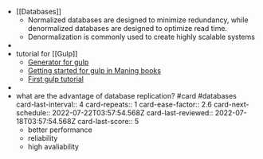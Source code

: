 - [[Databases]]
	- Normalized databases are designed to minimize redundancy, while denormalized databases are designed to optimize read time.
	- Denormalization is commonly used to create highly scalable systems
-
- tutorial for [[Gulp]]
	- [Generator for gulp](https://yeoman.io/blog/gulp-explore.html)
	- [Getting started for gulp in Maning books](https://livebook.manning.com/book/front-end-tooling-with-gulp-bower-and-yeoman/chapter-2)
	- [First gulp tutorial](https://ponyfoo.com/articles/my-first-gulp-adventure)
-
- what are the advantage of database replication? #card #databases
  card-last-interval:: 4
  card-repeats:: 1
  card-ease-factor:: 2.6
  card-next-schedule:: 2022-07-22T03:57:54.568Z
  card-last-reviewed:: 2022-07-18T03:57:54.568Z
  card-last-score:: 5
	- better performance
	- reliability
	- high avaliability